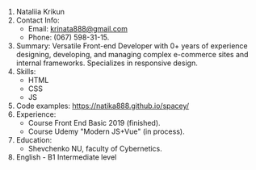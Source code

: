 1. Nataliia Krikun
1. Contact Info:
    * Email: krinata888@gmail.com
    * Phone: (067) 598-31-15.
1. Summary: Versatile Front-end Developer with 0+ years of experience designing, developing, and managing complex e-commerce sites and internal frameworks. Specializes in responsive design. 
1. Skills:
    * HTML
    * CSS
    * JS
1. Code examples: https://natika888.github.io/spacey/
1. Experience:
    * Course Front End Basic 2019 (finished).
    * Course Udemy "Modern JS+Vue" (in process).
1. Education:
    * Shevchenko NU, faculty of Cybernetics.
1. English  - B1 Intermediate level
